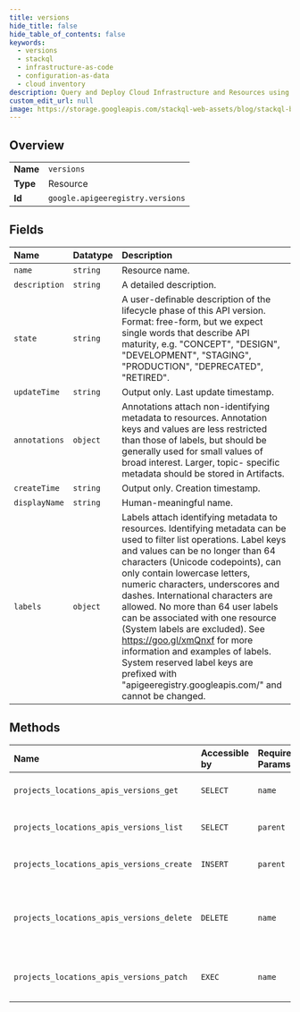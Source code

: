 ```yaml
---
title: versions
hide_title: false
hide_table_of_contents: false
keywords:
  - versions
  - stackql
  - infrastructure-as-code
  - configuration-as-data
  - cloud inventory
description: Query and Deploy Cloud Infrastructure and Resources using SQL
custom_edit_url: null
image: https://storage.googleapis.com/stackql-web-assets/blog/stackql-blog-post-featured-image.png
---
```

  
    

## Overview
<table><tbody>
<tr><td><b>Name</b></td><td><code>versions</code></td></tr>
<tr><td><b>Type</b></td><td>Resource</td></tr>
<tr><td><b>Id</b></td><td><code>google.apigeeregistry.versions</code></td></tr>
</tbody></table>

## Fields
| Name | Datatype | Description |
|:-----|:---------|:------------|
| `name` | `string` | Resource name. |
| `description` | `string` | A detailed description. |
| `state` | `string` | A user-definable description of the lifecycle phase of this API version. Format: free-form, but we expect single words that describe API maturity, e.g. "CONCEPT", "DESIGN", "DEVELOPMENT", "STAGING", "PRODUCTION", "DEPRECATED", "RETIRED". |
| `updateTime` | `string` | Output only. Last update timestamp. |
| `annotations` | `object` | Annotations attach non-identifying metadata to resources. Annotation keys and values are less restricted than those of labels, but should be generally used for small values of broad interest. Larger, topic- specific metadata should be stored in Artifacts. |
| `createTime` | `string` | Output only. Creation timestamp. |
| `displayName` | `string` | Human-meaningful name. |
| `labels` | `object` | Labels attach identifying metadata to resources. Identifying metadata can be used to filter list operations. Label keys and values can be no longer than 64 characters (Unicode codepoints), can only contain lowercase letters, numeric characters, underscores and dashes. International characters are allowed. No more than 64 user labels can be associated with one resource (System labels are excluded). See https://goo.gl/xmQnxf for more information and examples of labels. System reserved label keys are prefixed with "apigeeregistry.googleapis.com/" and cannot be changed. |
## Methods
| Name | Accessible by | Required Params | Description |
|:-----|:--------------|:----------------|:------------|
| `projects_locations_apis_versions_get` | `SELECT` | `name` | GetApiVersion returns a specified version. |
| `projects_locations_apis_versions_list` | `SELECT` | `parent` | ListApiVersions returns matching versions. |
| `projects_locations_apis_versions_create` | `INSERT` | `parent` | CreateApiVersion creates a specified version. |
| `projects_locations_apis_versions_delete` | `DELETE` | `name` | DeleteApiVersion removes a specified version and all of the resources that it owns. |
| `projects_locations_apis_versions_patch` | `EXEC` | `name` | UpdateApiVersion can be used to modify a specified version. |

